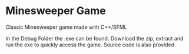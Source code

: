 # Minesweeper Game
Classic Minesweeper game made with C++/SFML

In the Debug Folder the .exe can be found. Download the zip, extract and run the exe to quickly access the game. Source code is also provided

